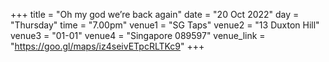 +++
title = "Oh my god we’re back again"
date = "20 Oct 2022"
day = "Thursday"
time = "7.00pm"
venue1 = "SG Taps"
venue2 = "13 Duxton Hill"
venue3 = "01-01"
venue4 = "Singapore 089597"
venue_link = "https://goo.gl/maps/iz4seivETpcRLTKc9"
+++
